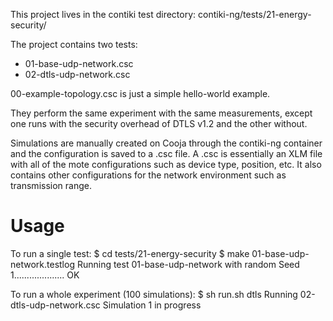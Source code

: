 This project lives in the contiki test directory: contiki-ng/tests/21-energy-security/

The project contains two tests:
* 01-base-udp-network.csc
* 02-dtls-udp-network.csc

00-example-topology.csc is just a simple hello-world example.

They perform the same experiment with the same measurements, except one runs with the security overhead of DTLS v1.2 and the other without.

Simulations are manually created on Cooja through the contiki-ng container and the configuration is saved to a .csc file. A .csc is essentially an XLM file with all of the mote configurations such as device type, position, etc. It also contains other configurations for the network environment such as transmission range.

# Usage
To run a single test:
$ cd tests/21-energy-security
$ make 01-base-udp-network.testlog
Running test 01-base-udp-network with random Seed 1.................... OK

To run a whole experiment (100 simulations):
$ sh run.sh dtls
Running 02-dtls-udp-network.csc
Simulation 1 in progress